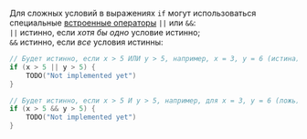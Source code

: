 Для сложных условий в выражениях `if` могут использоваться специальные [встроенные операторы](https://kotlinlang.org/docs/booleans.html) `||` или `&&`:  
`||` истинно, если _хотя бы одно_ условие истинно;  
`&&` истинно, если _все_ условия истинны:  
```kotlin
// Будет истинно, если x > 5 ИЛИ y > 5, например, x = 3, y = 6 (истина) или x = 6, y = 6 (истина)
if (x > 5 || y > 5) {
    TODO("Not implemented yet")
}
```
```kotlin
// Будет истинно, если x > 5 И y > 5, например, для x = 3, y = 6 (ложь) или x = 6, y = 6 (истина)
if (x > 5 && y > 5) {
    TODO("Not implemented yet")
}
```